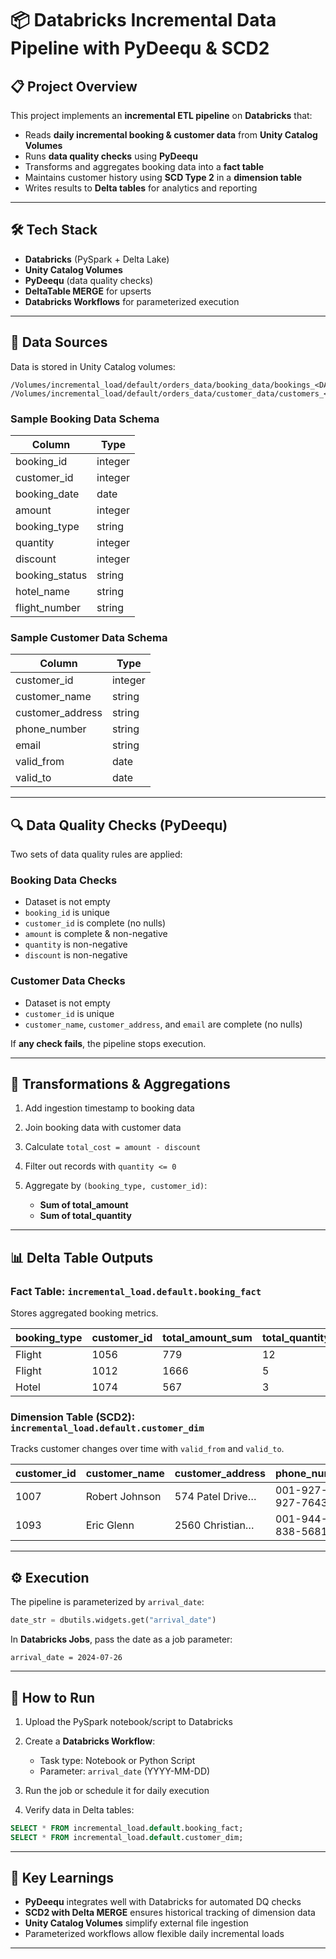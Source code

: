 # 📦 Databricks Incremental Data Pipeline with PyDeequ & SCD2

## 📋 Project Overview

This project implements an **incremental ETL pipeline** on **Databricks** that:

* Reads **daily incremental booking & customer data** from **Unity Catalog Volumes**
* Runs **data quality checks** using **PyDeequ**
* Transforms and aggregates booking data into a **fact table**
* Maintains customer history using **SCD Type 2** in a **dimension table**
* Writes results to **Delta tables** for analytics and reporting

---

## 🛠 Tech Stack

* **Databricks** (PySpark + Delta Lake)
* **Unity Catalog Volumes**
* **PyDeequ** (data quality checks)
* **DeltaTable MERGE** for upserts
* **Databricks Workflows** for parameterized execution

---

## 📂 Data Sources

Data is stored in Unity Catalog volumes:

```
/Volumes/incremental_load/default/orders_data/booking_data/bookings_<DATE>.csv
/Volumes/incremental_load/default/orders_data/customer_data/customers_<DATE>.csv
```

### **Sample Booking Data Schema**

| Column          | Type    |
| --------------- | ------- |
| booking\_id     | integer |
| customer\_id    | integer |
| booking\_date   | date    |
| amount          | integer |
| booking\_type   | string  |
| quantity        | integer |
| discount        | integer |
| booking\_status | string  |
| hotel\_name     | string  |
| flight\_number  | string  |

### **Sample Customer Data Schema**

| Column            | Type    |
| ----------------- | ------- |
| customer\_id      | integer |
| customer\_name    | string  |
| customer\_address | string  |
| phone\_number     | string  |
| email             | string  |
| valid\_from       | date    |
| valid\_to         | date    |

---

## 🔍 Data Quality Checks (PyDeequ)

Two sets of data quality rules are applied:

### **Booking Data Checks**

* Dataset is not empty
* `booking_id` is unique
* `customer_id` is complete (no nulls)
* `amount` is complete & non-negative
* `quantity` is non-negative
* `discount` is non-negative

### **Customer Data Checks**

* Dataset is not empty
* `customer_id` is unique
* `customer_name`, `customer_address`, and `email` are complete (no nulls)

If **any check fails**, the pipeline stops execution.

---

## 🔄 Transformations & Aggregations

1. Add ingestion timestamp to booking data
2. Join booking data with customer data
3. Calculate `total_cost = amount - discount`
4. Filter out records with `quantity <= 0`
5. Aggregate by `(booking_type, customer_id)`:

   * **Sum of total\_amount**
   * **Sum of total\_quantity**

---

## 📊 Delta Table Outputs

### **Fact Table:** `incremental_load.default.booking_fact`

Stores aggregated booking metrics.

| booking\_type | customer\_id | total\_amount\_sum | total\_quantity\_sum |
| ------------- | ------------ | ------------------ | -------------------- |
| Flight        | 1056         | 779                | 12                   |
| Flight        | 1012         | 1666               | 5                    |
| Hotel         | 1074         | 567                | 3                    |

### **Dimension Table (SCD2):** `incremental_load.default.customer_dim`

Tracks customer changes over time with `valid_from` and `valid_to`.

| customer\_id | customer\_name | customer\_address | phone\_number     | email                                                 | valid\_from | valid\_to  |
| ------------ | -------------- | ----------------- | ----------------- | ----------------------------------------------------- | ----------- | ---------- |
| 1007         | Robert Johnson | 574 Patel Drive…  | 001-927-927-7643… | [danielbrown@west.com](mailto:danielbrown@west.com)   | 2022-09-26  | 9999-12-31 |
| 1093         | Eric Glenn     | 2560 Christian…   | 001-944-838-5681  | [tarabradley@jones.com](mailto:tarabradley@jones.com) | 2023-06-21  | 9999-12-31 |

---

## ⚙️ Execution

The pipeline is parameterized by `arrival_date`:

```python
date_str = dbutils.widgets.get("arrival_date")
```

In **Databricks Jobs**, pass the date as a job parameter:

```
arrival_date = 2024-07-26
```

---

## 🚀 How to Run

1. Upload the PySpark notebook/script to Databricks
2. Create a **Databricks Workflow**:

   * Task type: Notebook or Python Script
   * Parameter: `arrival_date` (YYYY-MM-DD)
3. Run the job or schedule it for daily execution
4. Verify data in Delta tables:

```sql
SELECT * FROM incremental_load.default.booking_fact;
SELECT * FROM incremental_load.default.customer_dim;
```

---

## 📌 Key Learnings

* **PyDeequ** integrates well with Databricks for automated DQ checks
* **SCD2 with Delta MERGE** ensures historical tracking of dimension data
* **Unity Catalog Volumes** simplify external file ingestion
* Parameterized workflows allow flexible daily incremental loads

---
